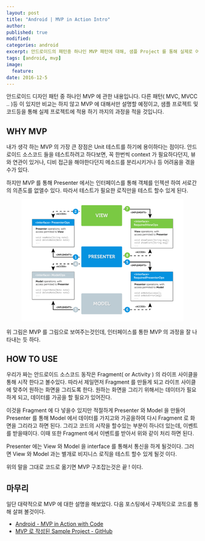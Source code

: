 ```yaml
---
layout: post
title: "Android | MVP in Action Intro"
author:
published: true
modified:
categories: android
excerpt: 안드로이드의 패턴중 하나인 MVP 패턴에 대해, 샘플 Project 를 통해 실제로 어떻게 사용하는지 살펴 보자. BaseView, BasePresenter 등을 만들고 라이프사이클에 맞추어 동작하도록 구현하기 전에 왜 MVP 를 쓰고 전체적인 개념에 대해서 알아보자
tags: [android, mvp]
image:
  feature:
date: 2016-12-5
---
```

안드로이드 디자인 패턴 중 하나인 MVP 에 관한 내용입니다. 다른 패턴( MVC, MVCC .. )등 이 있지만 비교는 하지 않고 MVP 에 대해서만 설명할 예정이고, 샘플 프로젝트 및 코드등을 통해 실제 프로젝트에 적용 하기 까지의 과정을 적을 것입니다.

## WHY MVP
내가 생각 하는 MVP 의 가장 큰 장점은 Unit 테스트를 하기에 용이하다는 점이다. 안드로이드 소스코드 들을 테스트하려고 하다보면, 꼭 한번씩 context 가 필요하다던지, 뷰와 연관이 있거나, 디비 접근을 해야한다던지 메소드를 분리시키거나 등 어려움을 겪을수가 있다.

하지만 MVP 를 통해 Presenter 에서는 인터페이스를 통해 객체를 인젝션 하여 서로간의 의존도를 없앨수 있다.
따라서 테스트가 필요한 로직만을 테스트 할수 있게 된다.

<figure>
	<img src="/images/posting_mvp/ig_mvp_01.png" alt="image">
</figure>
위 그림은 MVP 를 그림으로 보여주는것인데, 인터페이스를 통한 MVP 의 과정을 잘 나타내는 듯 하다.

<br>

## HOW TO USE
우리가 짜는 안드로이드 소스코드 동작은 Fragment( or Activity ) 의 라이프 사이클을 통해 시작 한다고 볼수있다. 따라서 제일먼저 Fragment 를 만들게 되고 라이프 사이클에 맞추어 원하는 화면을 그리도록 한다. 원하는 화면을 그리기 위해서는 데이터가 필요하게 되고, 데이터를 가공을 할 필요가 있어진다.

이것을 Fragment 에 다 넣을수 있지만 적절하게 Presenter 와 Model 을 만들어 Presenter 를 통해 Model 에서 데이터를 가지고와 가공을하여 다시 Fragment 로 화면을 그리라고 하면 된다. 그리고 코드의 시작을 할수있는 부분이 하나더 있는데, 이벤트를 받을때이다. 이때 또한 Fragment 에서 이벤트를 받아서 위와 같이 처리 하면 된다.

Presenter 에는 View 와 Model 을 interface 를 통해서 통신을 하게 될것이다. 그러면 View 와 Model 과는 별개로 비지니스 로직을 테스트 할수 있게 될것 이다.

위의 말을 그대로 코드로 옮기면 MVP 구조잡는것은 끝 ! 이다.

## 마무리
일단 대략적으로 MVP 에 대한 설명을 해보았다. 다음 포스팅에서 구체적으로 코드를 통해 살펴 볼것이다.

- [Android - MVP in Action with Code](http://moka-a.github.io/android/android-mvp-01/)
- [MVP 로 작성된 Sample Project - GitHub](https://github.com/moka-a/moka-sample-android)

<br>
